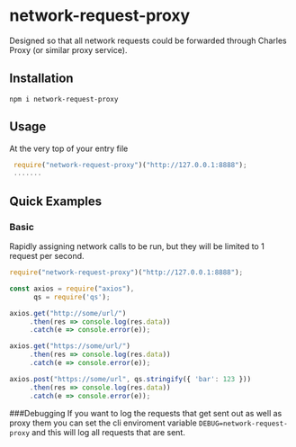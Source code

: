 # network-request-proxy

Designed so that all network requests could be forwarded through Charles Proxy (or similar proxy service).

## Installation

`npm i network-request-proxy`

## Usage
At the very top of your entry file

```js
 require("network-request-proxy")("http://127.0.0.1:8888");
 .......
```


## Quick Examples
### Basic
Rapidly assigning network calls to be run, but they will be limited to 1 request per second.

```js
require("network-request-proxy")("http://127.0.0.1:8888");

const axios = require("axios"),
      qs = require('qs');

axios.get("http://some/url/")
     .then(res => console.log(res.data))
     .catch(e => console.error(e));

axios.get("https://some/url/")
     .then(res => console.log(res.data))
     .catch(e => console.error(e));

axios.post("https://some/url", qs.stringify({ 'bar': 123 }))
     .then(res => console.log(res.data))
     .catch(e => console.error(e));
```

###Debugging
If you want to log the requests that get sent out as well as proxy them you can set the cli enviroment variable `DEBUG=network-request-proxy` and this will log all requests that are sent.


